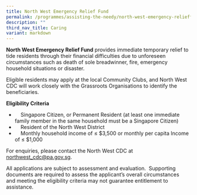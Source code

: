 ```yaml
---
title: North West Emergency Relief Fund
permalink: /programmes/assisting-the-needy/north-west-emergency-relieffund/
description: ""
third_nav_title: Caring
variant: markdown
---
```

**North West Emergency Relief Fund** provides immediate temporary relief to tide residents through their financial difficulties due to unforeseen circumstances such as death of sole breadwinner, fire, emergency household situations or disaster.

  
Eligible residents may apply at the local Community Clubs, and North West CDC will work closely with the Grassroots Organisations to identify the beneficiaries.

         
**Eligibility Criteria**

*     Singapore Citizen, or Permanent Resident (at least one immediate family member in the same household must be a Singapore Citizen)
*     Resident of the North West District 
*     Monthly household income of ≤ $3,500 or monthly per capita Income of ≤ $1,000
  
For enquiries, please contact the North West CDC at northwest_cdc@pa.gov.sg.

        
All applications are subject to assessment and evaluation.  Supporting documents are required to assess the applicant’s overall circumstances and meeting the eligibility criteria may not guarantee entitlement to assistance.